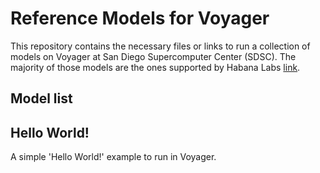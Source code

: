 # Reference Models for Voyager
This repository contains the necessary files or links to run a collection of models on Voyager at San Diego Supercomputer Center (SDSC). The majority of those models are the ones supported by Habana Labs [link](https://github.com/HabanaAI/Model-References).

## Model list

## Hello World!
A simple 'Hello World!' example to run in Voyager.
